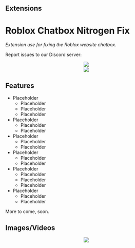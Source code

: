 ## Extensions

# Roblox Chatbox Nitrogen Fix
<i>Extension use for fixing the Roblox website chatbox.</i>

Report issues to our Discord server: 

<p align="center">
    <img src="Placeholder"/>
    </br>
    <img src="Placeholder" width=""/>
</p>

## Features
* Placeholder
    * Placeholder
    * Placeholder
    * Placeholder
* Placeholder
    * Placeholder
    * Placeholder
* Placeholder
    * Placeholder
    * Placeholder
* Placeholder
    * Placeholder
    * Placeholder
* Placeholder
    * Placeholder
    * Placeholder
    * Placeholder
* Placeholder
    * Placeholder
    * Placeholder

More to come, soon.

## Images/Videos
<p align="center">
    <img src="Placeholder" />
</p>
